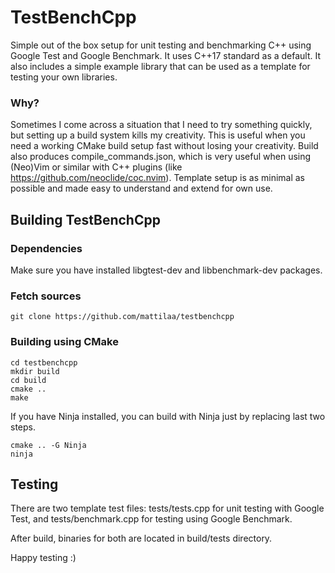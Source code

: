 # TestBenchCpp
Simple out of the box setup for unit testing and benchmarking C++ using
Google Test and Google Benchmark. It uses C++17 standard as a default. It
also includes a simple example library that can be used as a template for
testing your own libraries.

### Why?
Sometimes I come across a situation that I need to try something quickly, but
setting up a build system kills my creativity. This is useful when you need a 
working CMake build setup fast without losing your creativity. Build also 
produces compile_commands.json, which is very useful when using (Neo)Vim or 
similar with C++ plugins (like https://github.com/neoclide/coc.nvim). 
Template setup is as minimal as possible and made easy to understand and 
extend for own use.

## Building TestBenchCpp
### Dependencies
Make sure you have installed libgtest-dev and libbenchmark-dev packages.
### Fetch sources
```
git clone https://github.com/mattilaa/testbenchcpp
```
### Building using CMake
```
cd testbenchcpp
mkdir build
cd build
cmake ..
make
```
If you have Ninja installed, you can build with Ninja just by replacing last
two steps.
```
cmake .. -G Ninja
ninja
```

## Testing
There are two template test files: tests/tests.cpp for unit testing with Google Test,
and tests/benchmark.cpp for testing using Google Benchmark.

After build, binaries for both are located in build/tests directory.

Happy testing :)
